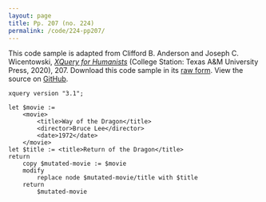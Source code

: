 ```yaml
---
layout: page
title: Pp. 207 (no. 224)
permalink: /code/224-pp207/
---
```


This code sample is adapted from Clifford B. Anderson and Joseph C. Wicentowski, 
[_XQuery for Humanists_](/) (College Station: Texas A&M University Press, 2020), 207. 
Download this code sample in its [raw form](/code/224-pp207/224-pp207.xq).
View the source on [GitHub](https://github.com/coding4humanists/xquery4humanists/blob/master/code/224-pp207/224-pp207.xq).

```xquery
xquery version "3.1";

let $movie :=
    <movie>
        <title>Way of the Dragon</title>
        <director>Bruce Lee</director>
        <date>1972</date>
    </movie>
let $title := <title>Return of the Dragon</title>
return
    copy $mutated-movie := $movie
    modify
        replace node $mutated-movie/title with $title
    return
        $mutated-movie
```  
